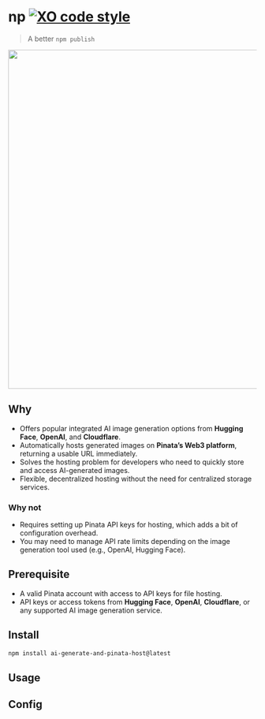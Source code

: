 # np [![XO code style](https://img.shields.io/badge/code_style-XO-5ed9c7.svg)](https://github.com/xojs/xo)

> A better `npm publish`

<img src="media/screenshot.gif" width="688">

## Why

- Offers popular integrated AI image generation options from **Hugging Face**, **OpenAI**, and **Cloudflare**.
- Automatically hosts generated images on **Pinata’s Web3 platform**, returning a usable URL immediately.
- Solves the hosting problem for developers who need to quickly store and access AI-generated images.
- Flexible, decentralized hosting without the need for centralized storage services.
  

### Why not

- Requires setting up Pinata API keys for hosting, which adds a bit of configuration overhead.
- You may need to manage API rate limits depending on the image generation tool used (e.g., OpenAI, Hugging Face).


## Prerequisite

- A valid Pinata account with access to API keys for file hosting.
- API keys or access tokens from **Hugging Face**, **OpenAI**, **Cloudflare**, or any supported AI image generation service.

## Install

```sh
npm install ai-generate-and-pinata-host@latest
```

## Usage


## Config

